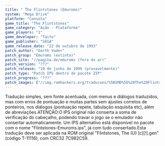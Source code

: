```yaml
---
title: " The Flintstones (Emuroms)"
system: "Mega Drive"
platform: "Console"
game_title: "The Flintstones"
game_category: "Ação - Plataforma"
game_players: "1"
game_developer: "Taito"
game_publisher: "SEGA"
game_release_date: "22 de outubro de 1993"
patch_author: "Darth Vader"
patch_group: "Emuroms (extinto)"
patch_site: "//pagina.de/emuroms (fora do ar)"
patch_version: "???"
patch_release: "10 de junho de 1999 (provavelmente)"
patch_type: "Patch IPS dentro de pacote ZIP"
patch_progress: "???"
patch_images: ["//img.romhackers.org/traducoes/%5BSMD%5D%20The%20Flintstones%20-%20Emuroms%20-%201.png","//img.romhackers.org/traducoes/%5BSMD%5D%20The%20Flintstones%20-%20Emuroms%20-%202.png","//img.romhackers.org/traducoes/%5BSMD%5D%20The%20Flintstones%20-%20Emuroms%20-%203.png"]
---
```

Tradução simples, sem fonte acentuada, com menus e diálogos traduzidos, mas com erros de pontuação e muitas partes sem ajustes corretos de ponteiros, nos diálogos (pontuação repete, tabulação esquisita etc), além de abreviações.ATENÇÃO:O IPS original não conserta a soma de verificação do cabeçalho, podendo travar o jogo se o emulador não consertar automaticamente. Um IPS alternativo está disponível no pacote com o nome "Flintstones-Emuroms.ips", já com tudo consertado.Esta tradução deve ser aplicada na ROM original "Flintstones, The (U) [c][!].gen" (código T-11116), com CRC32 7C982C59.